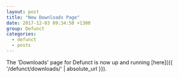 ```yaml
---
layout: post
title: "New Downloads Page"
date: 2017-12-03 09:34:50 +1300
group: Defunct
categories:
  - defunct
  - posts
---
```

The 'Downloads' page for Defunct is now up and running [here]({{ '/defunct/downloads/' | absolute_url }}).